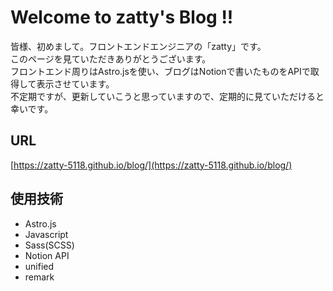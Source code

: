 # Welcome to zatty's Blog !!
皆様、初めまして。フロントエンドエンジニアの「zatty」です。  
このページを見ていただきありがとうございます。  
フロントエンド周りはAstro.jsを使い、ブログはNotionで書いたものをAPIで取得して表示させています。  
不定期ですが、更新していこうと思っていますので、定期的に見ていただけると幸いです。

## URL
[https://zatty-5118.github.io/blog/](https://zatty-5118.github.io/blog/)

## 使用技術
- Astro.js
- Javascript
- Sass(SCSS)
- Notion API
- unified  
- remark

